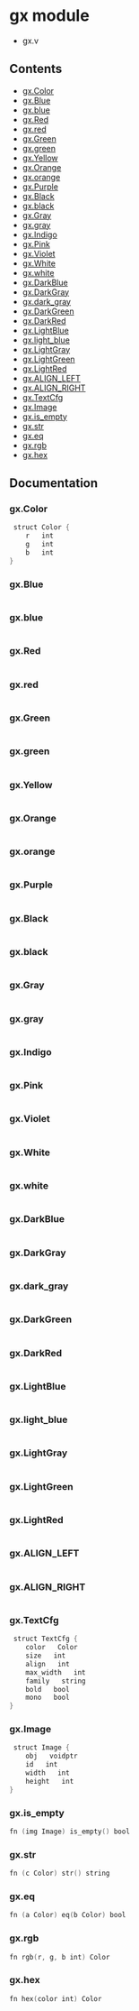 # gx module
- gx.v
## Contents
- [gx.Color](#gxcolor)
- [gx.Blue](#gxblue)
- [gx.blue](#gxblue)
- [gx.Red](#gxred)
- [gx.red](#gxred)
- [gx.Green](#gxgreen)
- [gx.green](#gxgreen)
- [gx.Yellow](#gxyellow)
- [gx.Orange](#gxorange)
- [gx.orange](#gxorange)
- [gx.Purple](#gxpurple)
- [gx.Black](#gxblack)
- [gx.black](#gxblack)
- [gx.Gray](#gxgray)
- [gx.gray](#gxgray)
- [gx.Indigo](#gxindigo)
- [gx.Pink](#gxpink)
- [gx.Violet](#gxviolet)
- [gx.White](#gxwhite)
- [gx.white](#gxwhite)
- [gx.DarkBlue](#gxdarkblue)
- [gx.DarkGray](#gxdarkgray)
- [gx.dark_gray](#gxdark_gray)
- [gx.DarkGreen](#gxdarkgreen)
- [gx.DarkRed](#gxdarkred)
- [gx.LightBlue](#gxlightblue)
- [gx.light_blue](#gxlight_blue)
- [gx.LightGray](#gxlightgray)
- [gx.LightGreen](#gxlightgreen)
- [gx.LightRed](#gxlightred)
- [gx.ALIGN_LEFT](#gxalign_left)
- [gx.ALIGN_RIGHT](#gxalign_right)
- [gx.TextCfg](#gxtextcfg)
- [gx.Image](#gximage)
- [gx.is_empty](#gxis_empty)
- [gx.str](#gxstr)
- [gx.eq](#gxeq)
- [gx.rgb](#gxrgb)
- [gx.hex](#gxhex)

## Documentation
### gx.Color
```v
 struct Color {
    r   int
    g   int
    b   int
}
```
### gx.Blue
```v

```
### gx.blue
```v

```
### gx.Red
```v

```
### gx.red
```v

```
### gx.Green
```v

```
### gx.green
```v

```
### gx.Yellow
```v

```
### gx.Orange
```v

```
### gx.orange
```v

```
### gx.Purple
```v

```
### gx.Black
```v

```
### gx.black
```v

```
### gx.Gray
```v

```
### gx.gray
```v

```
### gx.Indigo
```v

```
### gx.Pink
```v

```
### gx.Violet
```v

```
### gx.White
```v

```
### gx.white
```v

```
### gx.DarkBlue
```v

```
### gx.DarkGray
```v

```
### gx.dark_gray
```v

```
### gx.DarkGreen
```v

```
### gx.DarkRed
```v

```
### gx.LightBlue
```v

```
### gx.light_blue
```v

```
### gx.LightGray
```v

```
### gx.LightGreen
```v

```
### gx.LightRed
```v

```
### gx.ALIGN_LEFT
```v

```
### gx.ALIGN_RIGHT
```v

```
### gx.TextCfg
```v
 struct TextCfg {
    color   Color
    size   int
    align   int
    max_width   int
    family   string
    bold   bool
    mono   bool
}
```
### gx.Image
```v
 struct Image {
    obj   voidptr
    id   int
    width   int
    height   int
}
```
### gx.is_empty
```v
fn (img Image) is_empty() bool
```
### gx.str
```v
fn (c Color) str() string
```
### gx.eq
```v
fn (a Color) eq(b Color) bool
```
### gx.rgb
```v
fn rgb(r, g, b int) Color
```
### gx.hex
```v
fn hex(color int) Color
```